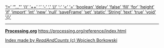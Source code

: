 [ ‘!=’ ](https://processing.org/reference/inequality.html)	[ ‘"..."’ ](https://openjdk.java.net/jeps/326)	[ ‘()’ ](https://processing.org/reference/parentheses.html)	[ ‘++’ ](https://processing.org/reference/increment.html)	[ ‘,’ ](https://processing.org/reference/comma.html)	[ ‘-’ ](https://processing.org/reference/minus.html)	[ ‘.’ ](https://processing.org/reference/dot.html)	[ ‘//’ ](https://processing.org/reference/comment.html)	[ ‘;’ ](https://processing.org/reference/semicolon.html)	[ ‘<’ ](https://processing.org/reference/lessthan.html)	[ ‘=’ ](https://processing.org/reference/assign.html)	[ ‘boolean’ ](https://processing.org/reference/boolean.html)	[ ‘delay’ ](https://processing.org/reference/delay_.html)	[ ‘false’ ](https://processing.org/reference/false.html)	[ ‘fill’ ](https://processing.org/reference/fill_.html)	[ ‘for’ ](https://processing.org/reference/for.html)	[ ‘height’ ](https://processing.org/reference/height.html)	[ ‘if’ ](https://processing.org/reference/if.html)	[ ‘import’ ](https://processing.org/reference/import.html)	[ ‘int’ ](https://processing.org/reference/int.html)	[ ‘new’ ](https://processing.org/reference/new.html)	[ ‘null’ ](https://processing.org/reference/null.html)	[ ‘saveFrame’ ](https://processing.org/reference/saveFrame_.html)	[ ‘set’ ](https://processing.org/reference/set_.html)	[ ‘static’ ](https://processing.org/reference/static.html)	[ ‘String’ ](https://processing.org/reference/String.html)	[ ‘text’ ](https://processing.org/reference/text_.html)	[ ‘true’ ](https://processing.org/reference/true.html)	[ ‘void’ ](https://processing.org/reference/void.html)	[ ‘{}’ ](https://processing.org/reference/curlybraces.html)	


----
[__Processing.org__](http://Processing.org/) <https://processing.org/reference/index.html>


[Index made by _ReadAndCounts_ (c) Wojciech Borkowski](https://github.com/borkowsk/bookProcessingEN/tree/main/33_extensions/readandcounts)

